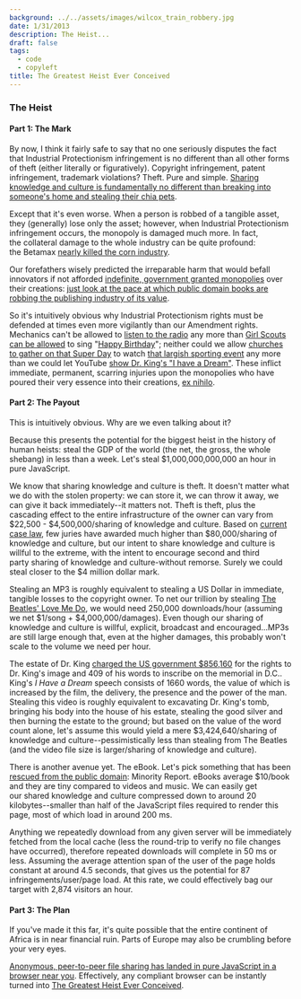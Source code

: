 ```yaml
---
background: ../../assets/images/wilcox_train_robbery.jpg
date: 1/31/2013
description: The Heist...
draft: false
tags:
  - code
  - copyleft
title: The Greatest Heist Ever Conceived
---
```

  
### The Heist  
  
#### Part 1: The Mark  
  
By now, I think it fairly safe to say that no one seriously disputes the fact that Industrial Protectionism infringement is no different than all other forms of theft (either literally or figuratively). Copyright infringement, patent infringement, trademark violations? Theft. Pure and simple. [Sharing knowledge and culture is fundamentally no different than breaking into someone's home and stealing their chia pets](http://www.variety.com/article/VR1118035369/?categoryid=13&cs=1&cmpid=RSSNewsLatestNews).  
  
Except that it's even worse. When a person is robbed of a tangible asset, they (generally) lose only the asset; however, when Industrial Protectionism infringement occurs, the monopoly is damaged much more. In fact, the collateral damage to the whole industry can be quite profound: the Betamax [nearly killed the corn industry](http://www.techdirt.com/articles/20070621/004352.shtml).  
  
Our forefathers wisely predicted the irreparable harm that would befall innovators if not afforded [indefinite, government granted monopolies](http://www.nytimes.com/2007/05/20/opinion/20helprin.html?ei=5090&en=4187cd8cddc05eaf&ex=1337313600&partner=rssuserland&emc=rss&pagewanted=all) over their creations: [just look at the pace at which public domain books are robbing the publishing industry of its value](http://www.theatlantic.com/technology/archive/2012/03/the-missing-20th-century-how-copyright-protection-makes-books-vanish/255282/).  
  
So it's intuitively obvious why Industrial Protectionism rights must be defended at times even more vigilantly than our Amendment rights. Mechanics can't be allowed to [listen to the radio](http://news.bbc.co.uk/1/hi/scotland/edinburgh_and_east/7029892.stm) any more than [Girl Scouts can be allowed](http://www.nytimes.com/1996/12/17/nyregion/ascap-asks-royalties-from-girl-scouts-and-regrets-it.html?pagewanted=all&src=pm) to sing "[Happy Birthday](http://www.slate.com/articles/arts/culturebox/2011/07/you_say_its_your_birthday.html)"; neither could we allow [churches to gather on that Super Day](https://www.google.com/search?q=churches+sued+super+bowl&aq=f&oq=churches+sued+super+bowl) to watch [that largish sporting event](http://www.washingtonpost.com/wp-dyn/content/article/2006/01/30/AR2006013001654.html) any more than we could let YouTube [show Dr. King's "I have a Dream"](http://www.digitaltrends.com/web/martin-luther-king-i-have-a-dream-censorship-internet-freedom-day/). These inflict immediate, permanent, scarring injuries upon the monopolies who have poured their very essence into their creations, [ex nihilo](http://www.everythingisaremix.info/watch-the-series/).  
  
#### Part 2: The Payout  
  
This is intuitively obvious. Why are we even talking about it?  
  
Because this presents the potential for the biggest heist in the history of human heists: steal the GDP of the world (the net, the gross, the whole shebang) in less than a week. Let's steal \$1,000,000,000,000 an hour in pure JavaScript.  
  
We know that sharing knowledge and culture is theft. It doesn't matter what we do with the stolen property: we can store it, we can throw it away, we can give it back immediately--it matters not. Theft is theft, plus the cascading effect to the entire infrastructure of the owner can vary from $22,500 - $4,500,000/sharing of knowledge and culture. Based on [current case law](http://en.wikipedia.org/wiki/Capitol_v._Thomas), few juries have awarded much higher than $80,000/sharing of knowledge and culture, but our intent to share knowledge and culture is willful to the extreme, with the intent to encourage second and third party sharing of knowledge and culture-without remorse. Surely we could steal closer to the $4 million dollar mark.  
  
Stealing an MP3 is roughly equivalent to stealing a US Dollar in immediate, tangible losses to the copyright owner. To net our trillion by stealing [The Beatles' Love Me Do](http://www.techdirt.com/articles/20130114/12250721668/beatles-first-single-enters-public-domain-europe.shtml), we would need 250,000 downloads/hour (assuming we net $1/song + $4,000,000/damages). Even though our sharing of knowledge and culture is willful, explicit, broadcast and encouraged...MP3s are still large enough that, even at the higher damages, this probably won't scale to the volume we need per hour.  
  
The estate of Dr. King [charged the US government \$856,160](http://www.frumforum.com/the-shameless-profiting-from-the-mlk-memorial/) for the rights to Dr. King's image and 409 of his words to inscribe on the memorial in D.C.. King's _I Have a Dream_ speech consists of 1660 words, the value of which is increased by the film, the delivery, the presence and the power of the man. Stealing this video is roughly equivalent to excavating Dr. King's tomb, bringing his body into the house of his estate, stealing the good silver and then burning the estate to the ground; but based on the value of the word count alone, let's assume this would yield a mere \$3,424,640/sharing of knowledge and culture--pessimistically less than stealing from The Beatles (and the video file size is larger/sharing of knowledge and culture).  
  
There is another avenue yet. The eBook. Let's pick something that has been [rescued from the public domain](http://web.law.duke.edu/cspd/publicdomainday/2013/pre-1976): Minority Report. eBooks average \$10/book and they are tiny compared to videos and music. We can easily get our shared knowledge and culture compressed down to around 20 kilobytes--smaller than half of the JavaScript files required to render this page, most of which load in around 200 ms.  
  
Anything we repeatedly download from any given server will be immediately fetched from the local cache (less the round-trip to verify no file changes have occurred), therefore repeated downloads will complete in 50 ms or less. Assuming the average attention span of the user of the page holds constant at around 4.5 seconds, that gives us the potential for 87 infringements/user/page load. At this rate, we could effectively bag our target with 2,874 visitors an hour.  
  
#### Part 3: The Plan  
  
If you've made it this far, it's quite possible that the entire continent of Africa is in near financial ruin. Parts of Europe may also be crumbling before your very eyes.  
  
[Anonymous, peer-to-peer file sharing has landed in pure JavaScript in a browser near you](https://github.com/ShirsenduK/WhatAreYouDownloading#readme). Effectively, any compliant browser can be instantly turned into [The Greatest Heist Ever Conceived](http://hiking.luddites.me/2013/01/the-greatest-heist-ever-conceived.html).  
